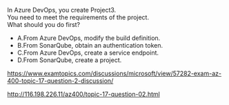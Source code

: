 In Azure DevOps, you create Project3.<br/>You need to meet the requirements of the project.<br/>What should you do first?<br/><ul><li class="multi-choice-item"><span class="multi-choice-letter" data-choice-letter="A">A.</span>From Azure DevOps, modify the build definition.</li><li class="multi-choice-item"><span class="multi-choice-letter" data-choice-letter="B">B.</span>From SonarQube, obtain an authentication token.</li><li class="multi-choice-item correct-hidden"><span class="multi-choice-letter" data-choice-letter="C">C.</span>From Azure DevOps, create a service endpoint.</li><li class="multi-choice-item"><span class="multi-choice-letter" data-choice-letter="D">D.</span>From SonarQube, create a project.</li></ul><p><a href="https://www.examtopics.com/discussions/microsoft/view/57282-exam-az-400-topic-17-question-2-discussion/">https://www.examtopics.com/discussions/microsoft/view/57282-exam-az-400-topic-17-question-2-discussion/</a></p><p><a href="http://116.198.226.11/az400/topic-17-question-02.html">http://116.198.226.11/az400/topic-17-question-02.html</a></p><script src="https://giscus.app/client.js"                    data-repo="azsamples/az204"                    data-repo-id="R_kgDOMRXzDQ"                    data-category="General"                    data-category-id="DIC_kwDOMRXzDc4Cgi27"                    data-mapping="pathname"                    data-strict="1"                    data-reactions-enabled="0"                    data-emit-metadata="0"                    data-input-position="bottom"                    data-theme="preferred_color_scheme"                    data-lang="en"                    crossorigin="anonymous"                    async>                    </script>